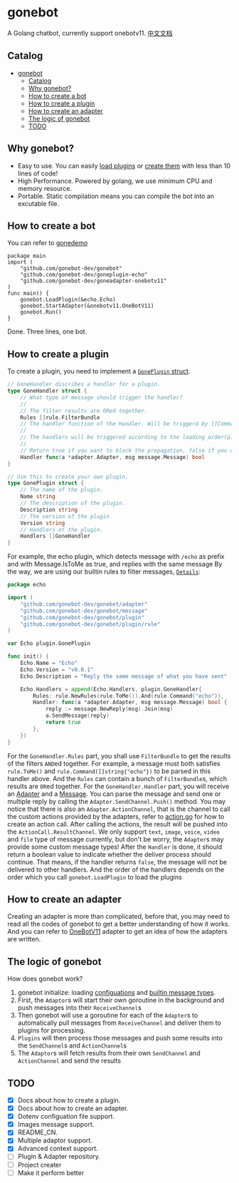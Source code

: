 # gonebot
A Golang chatbot, currently support onebotv11.
[中文文档](./README_CN.md)
## Catalog
- [gonebot](#gonebot)
	- [Catalog](#catalog)
	- [Why gonebot?](#why-gonebot)
	- [How to create a bot](#how-to-create-a-bot)
	- [How to create a plugin](#how-to-create-a-plugin)
	- [How to create an adapter](#how-to-create-an-adapter)
	- [The logic of gonebot](#the-logic-of-gonebot)
	- [TODO](#todo)
## Why gonebot?
- Easy to use. You can easily [load plugins](#how-to-create-a-bot) or [create them](#how-to-create-a-plugin) with less than 10 lines of code!
- High Performance. Powered by golang, we use minimum CPU and memory resource.
- Portable. Static compilation means you can compile the bot into an excutable file.
## How to create a bot
You can refer to [gonedemo](https://github.com/gonebot-dev/gonedemo)
```
package main
import (
	"github.com/gonebot-dev/gonebot"
	"github.com/gonebot-dev/goneplugin-echo"
	"github.com/gonebot-dev/goneadapter-onebotv11"
)
func main() {
	gonebot.LoadPlugin(&echo.Echo)
	gonebot.StartAdapter(&onebotv11.OneBotV11)
	gonebot.Run()
}
```
Done. Three lines, one bot.
## How to create a plugin
To create a plugin, you need to implement a [`GonePlugin` struct](./plugins/plugin.go).
```go
// GoneHandler discribes a handler for a plugin.
type GoneHandler struct {
	// What type of message should trigger the handler?
	//
	// The filter results are ORed together.
	Rules []rule.FilterBundle
	// The handler function of the Handler. Will be triggerd by []Command
	//
	// The handlers will be triggered according to the loading order(plugin first, then the handler)
	//
	// Return true if you want to block the propagation, false if you want other plugins to handle it too.
	Handler func(a *adapter.Adapter, msg message.Message) bool
}

// Use this to create your own plugin.
type GonePlugin struct {
	// The name of the plugin.
	Name string
	// The description of the plugin.
	Description string
	// The version of the plugin
	Version string
	// Handlers of the plugin.
	Handlers []GoneHandler
}
```
For example, the echo plugin, which detects message with `/echo` as prefix and with Message.IsToMe as true, and replies with the same message
By the way, we are using our builtin rules to filter messages, [`Details`](./rule/builtins.go):
```go
package echo

import (
	"github.com/gonebot-dev/gonebot/adapter"
	"github.com/gonebot-dev/gonebot/message"
	"github.com/gonebot-dev/gonebot/plugin"
	"github.com/gonebot-dev/gonebot/plugin/rule"
)

var Echo plugin.GonePlugin

func init() {
	Echo.Name = "Echo"
	Echo.Version = "v0.0.1"
	Echo.Description = "Reply the same message of what you have sent"

	Echo.Handlers = append(Echo.Handlers, plugin.GoneHandler{
		Rules: rule.NewRules(rule.ToMe()).And(rule.Command("echo")),
		Handler: func(a *adapter.Adapter, msg message.Message) bool {
			reply := message.NewReply(msg).Join(msg)
			a.SendMessage(reply)
			return true
		},
	})
}
```
For the `GoneHandler.Rules` part, you shall use `FilterBundle` to get the results of the filters `AND`ed together. For example, a message must both satisfies `rule.ToMe()` and `rule.Command([]string{"echo"})` to be parsed in this handler above.
And the `Rules` can contain a bunch of `FilterBundle`s, which results are `OR`ed together.
For the `GoneHandler.Handler` part, you will receive an [Adapter](./adapter/adapter.go) and a [Message](./message/message.go). You can parse the message and send one or multiple reply by calling the `Adapter.SendChannel.Push()` method.
You may notice that there is also an `Adapter.ActionChannel`, that is the channel to call the custom actions provided by the adapters, refer to [action.go](./message/action.go) for how to create an action call. After calling the actions, the result will be pushed into the `ActionCall.ResultChannel`.
We only support `text`, `image`, `voice`, `video` and `file` type of message currently, but don't be worry, the `Adapter`s may provide some custom message types!
After the `Handler` is done, it should return a boolean value to indicate whether the deliver process should continue. That means, if the handler returns `false`, the message will not be delivered to other handlers.
And the order of the handlers depends on the order which you call `gonebot.LoadPlugin` to load the plugins
## How to create an adapter
Creating an adapter is more than complicated, before that, you may need to read all the codes of gonebot to get a better understanding of how it works. And you can refer to [OneBotV11](https://github.com/gonebot-dev/goneadapter-onebotv11) adapter to get an idea of how the adapters are written.
## The logic of gonebot
How does gonebot work?
1. gonebot initialize: loading [configuations](./configuations/) and [builtin message types](./message/message.go).
2. First, the `Adaptor`s will start their own goroutine in the background and push messages into their `ReceiveChannel`s
3. Then gonebot will use a goroutine for each of the `Adapter`s to automatically pull messages from `ReceiveChannel` and deliver them to plugins for processing.
4. `Plugins` will then process those messages and push some results into the `SendChannel`s and `ActionChannel`s
5. The `Adaptor`s will fetch results from their own `SendChannel` and `ActionChannel` and send the results

## TODO
- [x] Docs about how to create a plugin.
- [x] Docs about how to create an adapter.
- [x] Dotenv configuation file support.
- [x] Images message support.
- [x] README_CN.
- [x] Multiple adaptor support.
- [x] Advanced context support.
- [ ] Plugin & Adapter repository.
- [ ] Project creater
- [ ] Make it perform better
